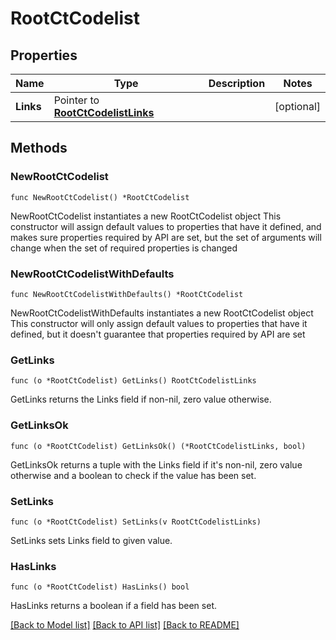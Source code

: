 # RootCtCodelist

## Properties

Name | Type | Description | Notes
------------ | ------------- | ------------- | -------------
**Links** | Pointer to [**RootCtCodelistLinks**](RootCtCodelistLinks.md) |  | [optional] 

## Methods

### NewRootCtCodelist

`func NewRootCtCodelist() *RootCtCodelist`

NewRootCtCodelist instantiates a new RootCtCodelist object
This constructor will assign default values to properties that have it defined,
and makes sure properties required by API are set, but the set of arguments
will change when the set of required properties is changed

### NewRootCtCodelistWithDefaults

`func NewRootCtCodelistWithDefaults() *RootCtCodelist`

NewRootCtCodelistWithDefaults instantiates a new RootCtCodelist object
This constructor will only assign default values to properties that have it defined,
but it doesn't guarantee that properties required by API are set

### GetLinks

`func (o *RootCtCodelist) GetLinks() RootCtCodelistLinks`

GetLinks returns the Links field if non-nil, zero value otherwise.

### GetLinksOk

`func (o *RootCtCodelist) GetLinksOk() (*RootCtCodelistLinks, bool)`

GetLinksOk returns a tuple with the Links field if it's non-nil, zero value otherwise
and a boolean to check if the value has been set.

### SetLinks

`func (o *RootCtCodelist) SetLinks(v RootCtCodelistLinks)`

SetLinks sets Links field to given value.

### HasLinks

`func (o *RootCtCodelist) HasLinks() bool`

HasLinks returns a boolean if a field has been set.


[[Back to Model list]](../README.md#documentation-for-models) [[Back to API list]](../README.md#documentation-for-api-endpoints) [[Back to README]](../README.md)


